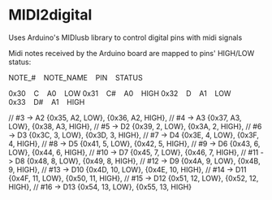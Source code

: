 # MIDI2digital
Uses Arduino's MIDIusb library to control digital pins with midi signals

Midi notes received by the Arduino board are mapped to pins' HIGH/LOW status:

NOTE_#&nbsp;&nbsp;&nbsp;&nbsp;NOTE_NAME&nbsp;&nbsp;&nbsp;&nbsp;PIN&nbsp;&nbsp;&nbsp;&nbsp;STATUS

0x30&nbsp;&nbsp;&nbsp;&nbsp;C&nbsp;&nbsp;&nbsp;&nbsp;A0&nbsp;&nbsp;&nbsp;&nbsp;LOW
0x31&nbsp;&nbsp;&nbsp;&nbsp;C#&nbsp;&nbsp;&nbsp;&nbsp;A0&nbsp;&nbsp;&nbsp;&nbsp;HIGH
0x32&nbsp;&nbsp;&nbsp;&nbsp;D&nbsp;&nbsp;&nbsp;&nbsp;A1&nbsp;&nbsp;&nbsp;&nbsp;LOW
0x33&nbsp;&nbsp;&nbsp;&nbsp;D#&nbsp;&nbsp;&nbsp;&nbsp;A1&nbsp;&nbsp;&nbsp;&nbsp;HIGH

  // #3 -> A2
  {0x35, A2, LOW},
  {0x36, A2, HIGH},
  // #4 -> A3
  {0x37, A3, LOW},
  {0x38, A3, HIGH},
  // #5 -> D2
  {0x39, 2, LOW},
  {0x3A, 2, HIGH},
  // #6 -> D3
  {0x3C, 3, LOW},
  {0x3D, 3, HIGH},
  // #7 -> D4
  {0x3E, 4, LOW},
  {0x3F, 4, HIGH},
  // #8 -> D5
  {0x41, 5, LOW},
  {0x42, 5, HIGH},
  // #9 -> D6
  {0x43, 6, LOW},
  {0x44, 6, HIGH},
  // #10 -> D7
  {0x45, 7, LOW},
  {0x46, 7, HIGH},
  // #11 -> D8
  {0x48, 8, LOW},
  {0x49, 8, HIGH},
  // #12 -> D9
  {0x4A, 9, LOW},
  {0x4B, 9, HIGH},
  // #13 -> D10
  {0x4D, 10, LOW},
  {0x4E, 10, HIGH},
  // #14 -> D11
  {0x4F, 11, LOW},
  {0x50, 11, HIGH},
  // #15 -> D12
  {0x51, 12, LOW},
  {0x52, 12, HIGH},
  // #16 -> D13
  {0x54, 13, LOW},
  {0x55, 13, HIGH}
